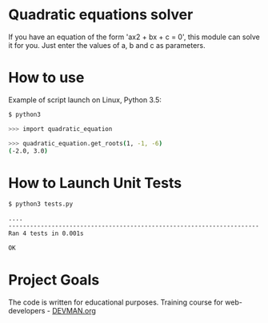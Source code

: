 # Quadratic equations solver

If you have an equation of the form 'ax2 + bx + c = 0', this module can solve it for you.
Just enter the values of a, b and c as parameters.

# How to use

Example of script launch on Linux, Python 3.5:

```bash
$ python3

>>> import quadratic_equation 

>>> quadratic_equation.get_roots(1, -1, -6) 
(-2.0, 3.0)
```

# How to Launch Unit Tests

```bash
$ python3 tests.py

....
----------------------------------------------------------------------
Ran 4 tests in 0.001s

OK
```


# Project Goals

The code is written for educational purposes. Training course for web-developers - [DEVMAN.org](https://devman.org)


